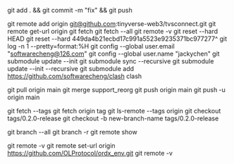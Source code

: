 
git add . && git commit -m "fix" && git push

git remote add origin git@github.com:tinyverse-web3/tvsconnect.git
git remote get-url origin
git fetch
git fetch --all
git remote -v
git reset --hard HEAD
git reset --hard 449da4b21ecbd17c991a5523e9235371bc977277^
git log -n 1 --pretty=format:%H
git config --global user.email "softwarecheng@126.com"
git config --global user.name "jackychen"
git submodule update --init
git submodule sync --recursive
git submodule update --init --recursive
git submodule add https://github.com/softwarecheng/clash clash

git pull origin main
git merge support_reorg
git push origin main
git push -u origin main

git fetch --tags
git fetch origin tag <tagname>
git ls-remote --tags origin
git checkout tags/0.2.0-release
git checkout -b new-branch-name tags/0.2.0-release

git branch --all
git branch -r
git remote show <remote-name>

git remote -v
git remote set-url origin https://github.com/OLProtocol/ordx_env.git
git remote -v